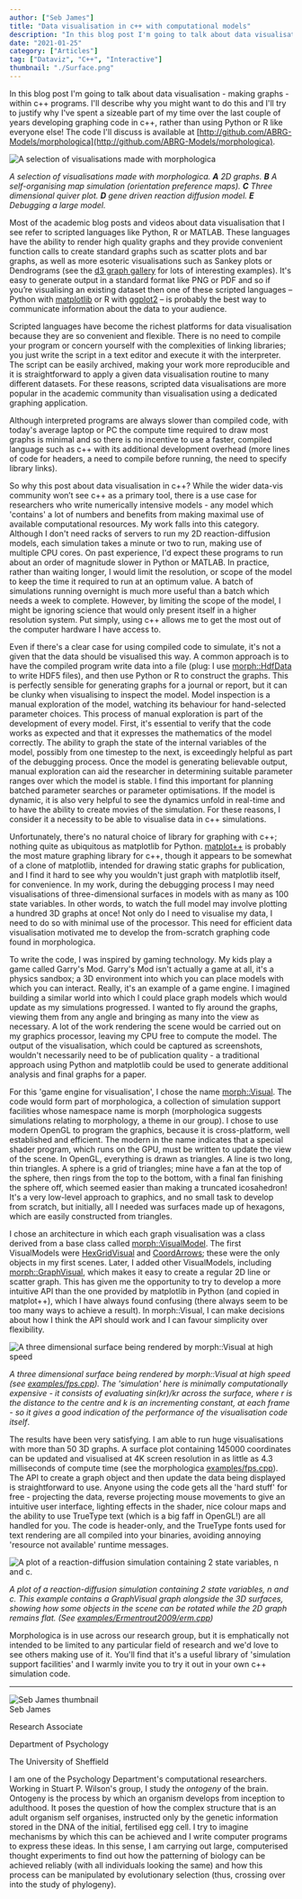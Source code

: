 ```yaml
---
author: ["Seb James"]
title: "Data visualisation in c++ with computational models"
description: "In this blog post I'm going to talk about data visualisation - making graphs - within c++ programs. I'll describe why you might want to do this and I'll try to justify why I've spent a sizeable part of my time over the last couple of years developing graphing code in c++, rather than using Python or R like everyone else!"
date: "2021-01-25"
category: ["Articles"]
tag: ["Dataviz", "C++", "Interactive"]
thumbnail: "./Surface.png"
---
```


In this blog post I'm going to talk about data visualisation - making graphs - within c++ programs. I'll describe why you might want to do this and I'll try to justify why I've spent a sizeable part of my time over the last couple of years developing graphing code in c++, rather than using Python or R like everyone else! The code I'll discuss is available at [http://github.com/ABRG-Models/morphologica](http://github.com/ABRG-Models/morphologica). 

<img alt = "A selection of visualisations made with morphologica" src="./Panel.png" />

<em> A selection of visualisations made with morphologica. <b>A</b> 2D graphs. <b>B</b> A self-organising map simulation (orientation preference maps). <b>C</b> Three dimensional quiver plot. <b>D</b> gene driven reaction diffusion model. <b>E</b> Debugging a large model. </em>

Most of the academic blog posts and videos about data visualisation that I see refer to scripted languages like Python, R or MATLAB. These languages have the ability to render high quality graphs and they provide convenient function calls to create standard graphs such as scatter plots and bar graphs, as well as more esoteric visualisations such as Sankey plots or Dendrograms (see the [d3 graph gallery](https://www.d3-graph-gallery.com/index.html) for lots of interesting examples). It's easy to generate output in a standard format like PNG or PDF and so if you’re visualising an existing dataset then one of these scripted languages – Python with [matplotlib](https://matplotlib.org/) or R with [ggplot2](https://www.r-graph-gallery.com/ggplot2-package.html) – is probably the best way to communicate information about the data to your audience. 

Scripted languages have become the richest platforms for data visualisation because they are so convenient and flexible. There is no need to compile your program or concern yourself with the complexities of linking libraries; you just write the script in a text editor and execute it with the interpreter. The script can be easily archived, making your work more reproducible and it is straightforward to apply a given data visualisation routine to many different datasets. For these reasons, scripted data visualisations are more popular in the academic community than visualisation using a dedicated graphing application.

Although interpreted programs are always slower than compiled code, with today's average laptop or PC the compute time required to draw most graphs is minimal and so there is no incentive to use a faster, compiled language such as c++ with its additional development overhead (more lines of code for headers, a need to compile before running, the need to specify library links).

So why this post about data visualisation in c++? While the wider data-vis community won’t see c++ as a primary tool, there is a use case for researchers who write numerically intensive models - any model which 'contains' a lot of numbers and benefits from making maximal use of available computational resources. My work falls into this category. Although I don't need racks of servers to run my 2D reaction-diffusion models, each simulation takes a minute or two to run, making use of multiple CPU cores. On past experience, I'd expect these programs to run about an order of magnitude slower in Python or MATLAB. In practice, rather than waiting longer, I would limit the resolution, or scope of the model to keep the time it required to run at an optimum value. A batch of simulations running overnight is much more useful than a batch which needs a week to complete. However, by limiting the scope of the model, I might be ignoring science that would only present itself in a higher resolution system.  Put simply, using c++ allows me to get the most out of the computer hardware I have access to.

Even if there's a clear case for using compiled code to simulate, it's not a given that the data should be visualised this way. A common approach is to have the compiled program write data into a file (plug: I use [morph::HdfData](https://github.com/ABRG-Models/morphologica/blob/main/morph/HdfData.h) to write HDF5 files), and then use Python or R to construct the graphs. This is perfectly sensible for generating graphs for a journal or report, but it can be clunky when visualising to inspect the model.  Model inspection is a manual exploration of the model, watching its behaviour for hand-selected parameter choices. This process of manual exploration is part of the development of every model. First, it's essential to verify that the code works as expected and that it expresses the mathematics of the model correctly. The ability to graph the state of the internal variables of the model, possibly from one timestep to the next, is exceedingly helpful as part of the debugging process. Once the model is generating believable output, manual exploration  can aid the researcher in determining suitable parameter ranges over which the model is stable. I find this important for planning batched parameter searches or parameter optimisations. If the model is dynamic, it is also very helpful to see the dynamics unfold in real-time and to have the ability to create movies of the simulation. For these reasons, I consider it a necessity to be able to visualise data in c++ simulations. 

Unfortunately, there's no natural choice of library for graphing with c++; nothing quite as ubiquitous as matplotlib for Python. [matplot++](https://alandefreitas.github.io/matplotplusplus/) is probably the most mature graphing library for c++, though it appears to be somewhat of a clone of matplotlib, intended for drawing static graphs for publication, and I find it hard to see why you wouldn't just graph with matplotlib itself, for convenience. In my work, during the debugging process I may need visualisations of three-dimensional surfaces in models with as many as 100 state variables. In other words, to watch the full model may involve plotting a hundred 3D graphs at once! Not only do I need to visualise my data, I need to do so with minimal use of the processor. This need for efficient data visualisation motivated me to develop the from-scratch graphing code found in morphologica.

To write the code, I was inspired by gaming technology. My kids play a game called Garry's Mod. Garry's Mod isn't actually a game at all, it's a physics sandbox; a 3D environment into which you can place models with which you can interact. Really, it's an example of a game engine. I imagined building a similar world into which I could place graph models which would update as my simulations progressed. I wanted to fly around the graphs, viewing them from any angle and bringing as many into the view as necessary. A lot of the work rendering the scene would be carried out on my graphics processor, leaving my CPU free to compute the model. The output of the visualisation, which could be captured as screenshots, wouldn't necessarily need to be of publication quality - a traditional approach using Python and matplotlib could be used to generate additional analysis and final graphs for a paper.

For this 'game engine for visualisation', I chose the name [morph::Visual](https://github.com/ABRG-Models/morphologica/blob/main/morph/Visual.h). The code would form part of morphologica, a collection of simulation support facilities whose namespace name is morph (morphologica suggests simulations relating to morphology, a theme in our group). I chose to use modern OpenGL to program the graphics, because it is cross-platform, well established and efficient. The modern in the name indicates that a special shader program, which runs on the GPU, must be written to update the view of the scene. In OpenGL, everything is drawn as triangles. A line is two long, thin triangles. A sphere is a grid of triangles; mine have a fan at the top of the sphere, then rings from the top to the bottom, with a final fan finishing the sphere off, which seemed easier than making a truncated icosahedron! It's a very low-level approach to graphics, and no small task to develop from scratch, but initially, all I needed was surfaces made up of hexagons, which are easily constructed from triangles.

I chose an architecture in which each graph visualisation was a class derived from a base class called [morph::VisualModel](https://github.com/ABRG-Models/morphologica/blob/main/morph/VisualModel.h). The first VisualModels were [HexGridVisual](https://github.com/ABRG-Models/morphologica/blob/main/morph/HexGridVisual.h) and [CoordArrows](https://github.com/ABRG-Models/morphologica/blob/main/morph/CoordArrows.h); these were the only objects in my first scenes. Later, I added other VisualModels, including [morph::GraphVisual](https://github.com/ABRG-Models/morphologica/blob/main/morph/GraphVisual.h), which makes it easy to create a regular 2D line or scatter graph. This has given me the opportunity to try to develop a more intuitive API than the one provided by matplotlib in Python (and copied in matplot++), which I have always found confusing (there always seem to be too many ways to achieve a result). In morph::Visual, I can make decisions about how I think the API should work and I can favour simplicity over flexibility.

<img alt = "A three dimensional surface being rendered by morph::Visual at high speed" src="./Surface.png" />

<em> A three dimensional surface being rendered by morph::Visual at high speed (see [examples/fps.cpp](https://github.com/ABRG-Models/morphologica/blob/main/examples/fps.cpp)). The 'simulation' here is minimally computationally expensive - it consists of evaluating sin(kr)/kr across the surface, where r is the distance to the centre and k is an incrementing constant, at each frame - so it gives a good indication of the performance of the visualisation code itself</em>.

The results have been very satisfying. I am able to run huge visualisations with more than 50 3D graphs. A surface plot containing 145000 coordinates can be updated and visualised at 4K screen resolution in as little as 4.3 milliseconds of compute time (see the morphologica [examples/fps.cpp](https://github.com/ABRG-Models/morphologica/blob/main/examples/fps.cpp)). The API to create a graph object and then update the data being displayed is straightforward to use. Anyone using the code gets all the 'hard stuff' for free - projecting the data, reverse projecting mouse movements to give an intuitive user interface, lighting effects in the shader, nice colour maps and the ability to use TrueType text (which is a big faff in OpenGL!) are all handled for you. The code is header-only, and the TrueType fonts used for text rendering are all compiled into your binaries, avoiding annoying 'resource not available' runtime messages.

<img alt = "A plot of a reaction-diffusion simulation containing 2 state variables, n and c." src="./Ermentrout.png" />

<em> A plot of a reaction-diffusion simulation containing 2 state variables, n and c. This example contains a GraphVisual graph alongside the 3D surfaces, showing how some objects in the scene can be rotated while the 2D graph remains flat. (See [examples/Ermentrout2009/erm.cpp](https://github.com/ABRG-Models/morphologica/blob/main/examples/Ermentrout2009/erm.cpp)) </em>

Morphologica is in use across our research group, but it is emphatically not intended to be limited to any particular field of research and we'd love to see others making use of it. You'll find that it's a useful library of 'simulation support facilities' and I warmly invite you to try it out in your own c++ simulation code.


---

<div className="flex flex-wrap p-2 items-center">
  <div className="flex flex-wrap w-full items-center">
    <div className="md:w-1/6 mx-auto">
      <img src="./Seb_J.jpg" alt="Seb James thumbnail" className="rounded-lg" style={{minHeight: '100px', maxHeight: '145px'}}  />
    </div>
    <div className="md:w-5/6 p-2 lg:p-6">
      <div className="my-1 font-bold text-2xl flex items-center">
        Seb James
        <div className="inline-block ml-4">
          <TwitterBtn href="https://twitter.com/intent/follow?screen_name=sebjames" />
        </div>
      </div>
      <p className="my-0">Research Associate</p>
      <p className="my-0">Department of Psychology</p>
      <p className="my-0">The University of Sheffield</p>
    </div>
  </div>
  <div>
    <p className="text-gray-900"> I am one of the Psychology Department's computational researchers. Working in Stuart P. Wilson's group, I study the <em> ontogeny </em> of the brain. Ontogeny is the process by which an organism develops from inception to adulthood. It poses the question of how the complex structure that is an adult organism self organises, instructed only by the genetic information stored in the DNA of the initial, fertilised egg cell. I try to imagine mechanisms by which this can be achieved and I write computer programs to express these ideas. In this sense, I am carrying out large, computerised thought experiments to find out how the patterning of biology can be achieved reliably (with all individuals looking the same) and how this process can be manipulated by evolutionary selection (thus, crossing over into the study of phylogeny).
    </p>
  </div>
</div>
